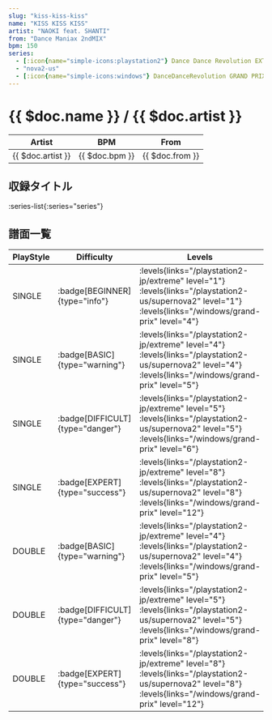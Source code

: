 ```yaml
---
slug: "kiss-kiss-kiss"
name: "KISS KISS KISS"
artist: "NAOKI feat. SHANTI"
from: "Dance Maniax 2ndMIX"
bpm: 150
series:
  - [:icon{name="simple-icons:playstation2"} Dance Dance Revolution EXTREME :icon{name="flag:jp-4x3"}](/playstation2-jp/extreme)
  - "nova2-us"
  - [:icon{name="simple-icons:windows"} DanceDanceRevolution GRAND PRIX (グランプリプレー)](/windows/grand-prix)
---
```


# {{ $doc.name }} / {{ $doc.artist }}

|Artist|BPM|From|
|------|---|----|
|{{ $doc.artist }}|{{ $doc.bpm }}|{{ $doc.from }}|

## 収録タイトル

:series-list{:series="series"}

## 譜面一覧

|PlayStyle|Difficulty|Levels|Notes|Movie|
|---------|----------|------|-----|-----|
|SINGLE| :badge[BEGINNER]{type="info"}| :levels{links="/playstation2-jp/extreme" level="1"} :levels{links="/playstation2-us/supernova2" level="1"}  :levels{links="/windows/grand-prix" level="4"}|107/0||
|SINGLE| :badge[BASIC]{type="warning"}| :levels{links="/playstation2-jp/extreme" level="4"} :levels{links="/playstation2-us/supernova2" level="4"}  :levels{links="/windows/grand-prix" level="5"}|199/1||
|SINGLE| :badge[DIFFICULT]{type="danger"}| :levels{links="/playstation2-jp/extreme" level="5"} :levels{links="/playstation2-us/supernova2" level="5"}  :levels{links="/windows/grand-prix" level="6"}|243/7||
|SINGLE| :badge[EXPERT]{type="success"}| :levels{links="/playstation2-jp/extreme" level="8"} :levels{links="/playstation2-us/supernova2" level="8"}  :levels{links="/windows/grand-prix" level="12"}|332/31||
|DOUBLE| :badge[BASIC]{type="warning"}| :levels{links="/playstation2-jp/extreme" level="4"} :levels{links="/playstation2-us/supernova2" level="4"}  :levels{links="/windows/grand-prix" level="5"}|167/14||
|DOUBLE| :badge[DIFFICULT]{type="danger"}| :levels{links="/playstation2-jp/extreme" level="5"} :levels{links="/playstation2-us/supernova2" level="5"}  :levels{links="/windows/grand-prix" level="8"}|226/19||
|DOUBLE| :badge[EXPERT]{type="success"}| :levels{links="/playstation2-jp/extreme" level="8"} :levels{links="/playstation2-us/supernova2" level="8"}  :levels{links="/windows/grand-prix" level="12"}|332/19||
